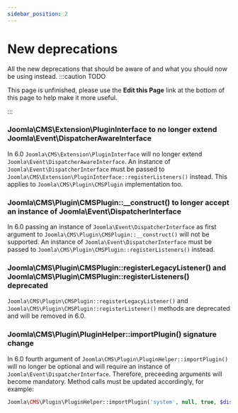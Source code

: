 ```yaml
---
sidebar_position: 2
---
```


New deprecations
===============
All the new deprecations that should be aware of and what you should now be using instead.
:::caution TODO

This page is unfinished, please use the **Edit this Page** link at the bottom of this page to help make it more useful.

:::

### Joomla\CMS\Extension\PluginInterface to no longer extend Joomla\Event\DispatcherAwareInterface
In 6.0 `Joomla\CMS\Extension\PluginInterface` will no longer extend `Joomla\Event\DispatcherAwareInterface`. An instance of `Joomla\Event\DispatcherInterface` must be passed to `Joomla\CMS\Extension\PluginInterface::registerListeners()` instead. This applies to `Joomla\CMS\Plugin\CMSPlugin` implementation too.

### Joomla\CMS\Plugin\CMSPlugin::__construct() to longer accept an instance of Joomla\Event\DispatcherInterface
In 6.0 passing an instance of `Joomla\Event\DispatcherInterface` as first argument to `Joomla\CMS\Plugin\CMSPlugin::__construct()` will not be supported. An instance of `Joomla\Event\DispatcherInterface` must be passed to `Joomla\CMS\Plugin\CMSPlugin::registerListeners()` instead.

### Joomla\CMS\Plugin\CMSPlugin::registerLegacyListener() and Joomla\CMS\Plugin\CMSPlugin::registerListeners() deprecated
`Joomla\CMS\Plugin\CMSPlugin::registerLegacyListener()` and `Joomla\CMS\Plugin\CMSPlugin::registerListener()` methods are deprecated and will be removed in 6.0.

### Joomla\CMS\Plugin\PluginHelper::importPlugin() signature change
In 6.0 fourth argument of `Joomla\CMS\Plugin\PluginHelper::importPlugin()` will no longer be optional and will require an instance of `Joomla\Event\DispatcherInterface`. Therefore, preceeding arguments will become mandatory. Method calls must be updated accordingly, for example:

```php
Joomla\CMS\Plugin\PluginHelper::importPlugin('system', null, true, $dispatcher);
```
